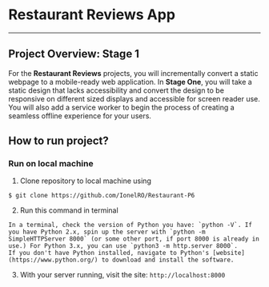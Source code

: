 # Restaurant Reviews App
---
## Project Overview: Stage 1

For the **Restaurant Reviews** projects, you will incrementally convert a static webpage to a mobile-ready web application. In **Stage One**, you will take a static design that lacks accessibility and convert the design to be responsive on different sized displays and accessible for screen reader use. You will also add a service worker to begin the process of creating a seamless offline experience for your users.

## How to run project?

### Run on local machine

1. Clone repository to local machine using
```
$ git clone https://github.com/IonelRO/Restaurant-P6
```
2. Run this command in terminal
```
In a terminal, check the version of Python you have: `python -V`. If you have Python 2.x, spin up the server with `python -m
SimpleHTTPServer 8000` (or some other port, if port 8000 is already in use.) For Python 3.x, you can use `python3 -m http.server 8000`. 
If you don't have Python installed, navigate to Python's [website](https://www.python.org/) to download and install the software.
```
3. With your server running, visit the site: `http://localhost:8000`
